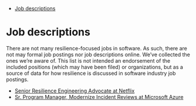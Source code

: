 <!-- prettier-ignore-start -->

<!-- START doctoc generated TOC please keep comment here to allow auto update -->
<!-- DON'T EDIT THIS SECTION, INSTEAD RE-RUN doctoc TO UPDATE -->


- [Job descriptions](#job-descriptions)

<!-- END doctoc generated TOC please keep comment here to allow auto update -->

<!-- prettier-ignore-end -->

# Job descriptions

There are not many resilience-focused jobs in software. As such, there are not may
formal job postings nor job descriptions online. We’ve collected the ones we’re aware
of. This list is not intended an endorsement of the included positions (which may have
been filed) or organizations, but as a source of data for how resilience is discussed in
software industry job postings.

- [Senior Resilience Engineering Advocate at Netflix](https://web.archive.org/web/20190831145439/https://www.linkedin.com/jobs/view/sr-resilience-engineering-advocate-at-netflix-1222215926/)
- [Sr. Program Manager, Modernize Incident Reviews at Microsoft Azure](https://web.archive.org/web/20190831145441/https://www.linkedin.com/jobs/view/sr-program-manager-at-microsoft-1414610007/)
